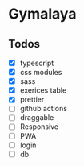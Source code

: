 # Gymalaya

## Todos

- [x] typescript
- [x] css modules
- [x] sass
- [x] exerices table
- [x] prettier
- [ ] github actions
- [ ] draggable
- [ ] Responsive
- [ ] PWA
- [ ] login
- [ ] db
